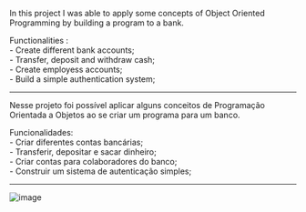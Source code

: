   In this project I was able to apply some concepts of Object Oriented Programming by building a program to a bank.
  
  Functionalities :  <br>
    - Create different bank accounts;  <br>
    - Transfer, deposit and withdraw cash;  <br>
    - Create employess accounts;  <br>
    - Build a simple authentication system;  <br>
    
   ____________________________________________________________________________________________________________________
   
   Nesse projeto foi possível aplicar alguns conceitos de Programação Orientada a Objetos ao se criar um programa para um banco.
   
   Funcionalidades:  <br>
    - Criar diferentes contas bancárias;  <br>
    - Transferir, depositar e sacar dinheiro;  <br>
    - Criar contas para colaboradores do banco;  <br>
    - Construir um sistema de autenticação simples;  <br>
    
  ____________________________________________________________________________________________________________________  
    
    
![image](https://user-images.githubusercontent.com/101933646/167268879-6ea0a5c5-d34b-4909-81d2-ef96e3a14aeb.png)

